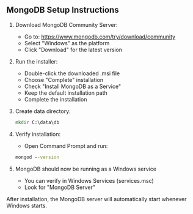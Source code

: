 ## MongoDB Setup Instructions

1. Download MongoDB Community Server:
   - Go to: https://www.mongodb.com/try/download/community
   - Select "Windows" as the platform
   - Click "Download" for the latest version

2. Run the installer:
   - Double-click the downloaded .msi file
   - Choose "Complete" installation
   - Check "Install MongoDB as a Service"
   - Keep the default installation path
   - Complete the installation

3. Create data directory:
   ```cmd
   mkdir C:\data\db
   ```

4. Verify installation:
   - Open Command Prompt and run:
   ```cmd
   mongod --version
   ```

5. MongoDB should now be running as a Windows service
   - You can verify in Windows Services (services.msc)
   - Look for "MongoDB Server"

After installation, the MongoDB server will automatically start whenever Windows starts.
